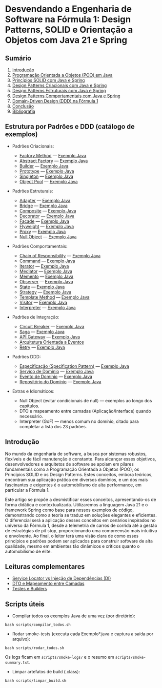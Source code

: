 # Desvendando a Engenharia de Software na Fórmula 1: Design Patterns, SOLID e Orientação a Objetos com Java 21 e Spring

## Sumário

1. [Introdução](#introducao)
2. [Programação Orientada a Objetos (POO) em Java](1-poo-java.md)
3. [Princípios SOLID com Java e Spring](2-solid.md)
4. [Design Patterns Criacionais com Java e Spring](3-design-patterns-criacionais.md)
5. [Design Patterns Estruturais com Java e Spring](4-design-patterns-estruturais.md)
6. [Design Patterns Comportamentais com Java e Spring](5-design-patterns-comportamentais.md)
7. [Domain-Driven Design (DDD) na Fórmula 1](6-ddd-f1.md)
8. [Conclusão](7-conclusao-bibliografia.md)
9. [Bibliografia](7-conclusao-bibliografia.md)

## Estrutura por Padrões e DDD (catálogo de exemplos)

- Padrões Criacionais:
	- [Factory Method](padroes-criacionais/factory-method/README.md) — [Exemplo Java](padroes-criacionais/factory-method/ExemploFactoryMethod.java)
	- [Abstract Factory](padroes-criacionais/abstract-factory/README.md) — [Exemplo Java](padroes-criacionais/abstract-factory/ExemploAbstractFactory.java)
	- [Builder](padroes-criacionais/builder/README.md) — [Exemplo Java](padroes-criacionais/builder/ExemploBuilder.java)
	- [Prototype](padroes-criacionais/prototype/README.md) — [Exemplo Java](padroes-criacionais/prototype/ExemploPrototype.java)
	- [Singleton](padroes-criacionais/singleton/README.md) — [Exemplo Java](padroes-criacionais/singleton/ExemploSingleton.java)
	- [Object Pool](padroes-criacionais/object-pool/README.md) — [Exemplo Java](padroes-criacionais/object-pool/ExemploObjectPool.java)

- Padrões Estruturais:
	- [Adapter](padroes-estruturais/adapter/README.md) — [Exemplo Java](padroes-estruturais/adapter/ExemploAdapter.java)
	- [Bridge](padroes-estruturais/bridge/README.md) — [Exemplo Java](padroes-estruturais/bridge/ExemploBridge.java)
	- [Composite](padroes-estruturais/composite/README.md) — [Exemplo Java](padroes-estruturais/composite/ExemploComposite.java)
	- [Decorator](padroes-estruturais/decorator/README.md) — [Exemplo Java](padroes-estruturais/decorator/ExemploDecorator.java)
	- [Facade](padroes-estruturais/facade/README.md) — [Exemplo Java](padroes-estruturais/facade/ExemploFacade.java)
	- [Flyweight](padroes-estruturais/flyweight/README.md) — [Exemplo Java](padroes-estruturais/flyweight/ExemploFlyweight.java)
	- [Proxy](padroes-estruturais/proxy/README.md) — [Exemplo Java](padroes-estruturais/proxy/ExemploProxy.java)
	- [Null Object](padroes-estruturais/null-object/README.md) — [Exemplo Java](padroes-estruturais/null-object/ExemploNullObject.java)

- Padrões Comportamentais:
	- [Chain of Responsibility](padroes-comportamentais/chain-of-responsibility/README.md) — [Exemplo Java](padroes-comportamentais/chain-of-responsibility/ExemploChainOfResponsibility.java)
	- [Command](padroes-comportamentais/command/README.md) — [Exemplo Java](padroes-comportamentais/command/ExemploCommand.java)
	- [Iterator](padroes-comportamentais/iterator/README.md) — [Exemplo Java](padroes-comportamentais/iterator/ExemploIterator.java)
	- [Mediator](padroes-comportamentais/mediator/README.md) — [Exemplo Java](padroes-comportamentais/mediator/ExemploMediator.java)
	- [Memento](padroes-comportamentais/memento/README.md) — [Exemplo Java](padroes-comportamentais/memento/ExemploMemento.java)
	- [Observer](padroes-comportamentais/observer/README.md) — [Exemplo Java](padroes-comportamentais/observer/ExemploObserver.java)
	- [State](padroes-comportamentais/state/README.md) — [Exemplo Java](padroes-comportamentais/state/ExemploState.java)
	- [Strategy](padroes-comportamentais/strategy/README.md) — [Exemplo Java](padroes-comportamentais/strategy/ExemploStrategy.java)
	- [Template Method](padroes-comportamentais/template-method/README.md) — [Exemplo Java](padroes-comportamentais/template-method/ExemploTemplateMethod.java)
	- [Visitor](padroes-comportamentais/visitor/README.md) — [Exemplo Java](padroes-comportamentais/visitor/ExemploVisitor.java)
	- [Interpreter](padroes-comportamentais/interpreter/README.md) — [Exemplo Java](padroes-comportamentais/interpreter/ExemploInterpreter.java)

- Padrões de Integração:
	- [Circuit Breaker](padroes-integracao/circuit-breaker/README.md) — [Exemplo Java](padroes-integracao/circuit-breaker/ExemploCircuitBreaker.java)
	- [Saga](padroes-integracao/saga/README.md) — [Exemplo Java](padroes-integracao/saga/ExemploSaga.java)
	- [API Gateway](padroes-integracao/api-gateway/README.md) — [Exemplo Java](padroes-integracao/api-gateway/ExemploApiGateway.java)
	- [Arquitetura Orientada a Eventos](padroes-integracao/event-driven/README.md)
	- [Retry](padroes-integracao/retry/README.md) — [Exemplo Java](padroes-integracao/retry/ExemploRetry.java)

- Padrões DDD:
	- [Especificação (Specification Pattern)](ddd-padroes/especificacao/README.md) — [Exemplo Java](ddd-padroes/especificacao/ExemploEspecificacao.java)
	- [Serviço de Domínio](ddd-padroes/servico-de-dominio/README.md) — [Exemplo Java](ddd-padroes/servico-de-dominio/ExemploServicoDominio.java)
	- [Evento de Domínio](ddd-padroes/evento-de-dominio/README.md) — [Exemplo Java](ddd-padroes/evento-de-dominio/ExemploEventoDominio.java)
	- [Repositório do Domínio](ddd-padroes/repositorio/README.md) — [Exemplo Java](ddd-padroes/repositorio/ExemploRepositorio.java)

- Extras e Idiomáticos:
	- Null Object (evitar condicionais de null) — exemplos ao longo dos capítulos.
	- DTO e mapeamento entre camadas (Aplicação/Interface) quando necessário.
	- Interpreter (GoF) — menos comum no domínio, citado para completar a lista dos 23 padrões.

## Introdução

No mundo da engenharia de software, a busca por sistemas robustos, flexíveis e de fácil manutenção é constante. Para alcançar esses objetivos, desenvolvedores e arquitetos de software se apoiam em pilares fundamentais como a Programação Orientada a Objetos (POO), os Princípios SOLID e os Design Patterns. Estes conceitos, embora teóricos, encontram sua aplicação prática em diversos domínios, e um dos mais fascinantes e exigentes é o automobilismo de alta performance, em particular a Fórmula 1.

Este artigo se propõe a desmistificar esses conceitos, apresentando-os de forma didática e contextualizada. Utilizaremos a linguagem Java 21 e o framework Spring como base para nossos exemplos de código, demonstrando como a teoria se traduz em soluções elegantes e eficientes. O diferencial será a aplicação desses conceitos em cenários inspirados no universo da Fórmula 1, desde a telemetria de carros de corrida até a gestão de estratégias de pit stop, proporcionando uma compreensão mais intuitiva e envolvente. Ao final, o leitor terá uma visão clara de como esses princípios e padrões podem ser aplicados para construir software de alta qualidade, mesmo em ambientes tão dinâmicos e críticos quanto o automobilismo de elite.


## Leituras complementares

- [Service Locator vs Injeção de Dependências (DI)](docs/service-locator-vs-di.md)
- [DTO e Mapeamento entre Camadas](docs/dto-e-mapeamento.md)
- [Testes e Builders](docs/testes-e-builders.md)

## Scripts úteis

- Compilar todos os exemplos Java de uma vez (por diretório):

```
bash scripts/compilar_todos.sh
```

- Rodar smoke-tests (executa cada Exemplo*.java e captura a saída por arquivo):

```
bash scripts/rodar_todos.sh
```

Os logs ficam em `scripts/smoke-logs/` e o resumo em `scripts/smoke-summary.txt`.

- Limpar artefatos de build (.class):

```
bash scripts/limpar_build.sh
```


